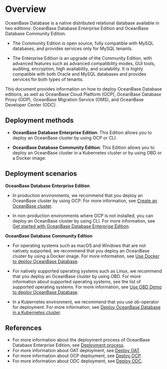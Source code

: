 # Overview

OceanBase Database is a native distributed relational database available in two editions: OceanBase Database Enterprise Edition and OceanBase Database Community Edition. 

* The Community Edition is open source, fully compatible with MySQL databases, and provides services only for MySQL tenants.

* The Enterprise Edition is an upgrade of the Community Edition, with advanced features such as advanced compatibility modes, GUI tools, auditing, encryption, high availability, and scalability. It is highly compatible with both Oracle and MySQL databases and provides services for both types of tenants.

This document provides information on how to deploy OceanBase Database editions, as well as OceanBase Cloud Platform (OCP), OceanBase Database Proxy (ODP), OceanBase Migration Service (OMS), and OceanBase Developer Center (ODC).

## Deployment methods

* **OceanBase Database Enterprise Edition**: This Edition allows you to deploy an OceanBase cluster by using OCP or CLI.

* **OceanBase Database Community Edition**: This Edition allows you to deploy an OceanBase cluster in a Kubernetes cluster or by using OBD or a Docker image.

## Deployment scenarios

**OceanBase Database Enterprise Edition**

* In production environments, we recommend that you deploy an OceanBase cluster by using OCP. For more information, see [Create an OceanBase cluster](3.deploy-oceanbase-database-enterprise/3.graphical-interface-deployment/3.deploy-the-oceanbase-cluster/2.create-oceanbase-cluster.md).

* In non-production environments where OCP is not installed, you can deploy an OceanBase cluster by using CLI. For more information, see [Get started with OceanBase Database Enterprise Edition](../2.quickstart/1.quickly-experience-oceanbase/1.quickly-experience-oceanbase-for-enterprise.md).

**OceanBase Database Community Edition**

* For operating systems such as macOS and Windows that are not natively supported, we recommend that you deploy an OceanBase cluster by using a Docker image. For more information, see [Use Docker to deploy OceanBase Database](../2.quickstart/1.quickly-experience-oceanbase/2.quickly-experience-oceanbase-for-community.md).

* For natively supported operating systems such as Linux, we recommend that you deploy an OceanBase cluster by using OBD. For more information about supported operating systems, see the list of supported operating systems. For more information, see [Use OBD Demo to deploy OceanBase Database](../2.quickstart/1.quickly-experience-oceanbase/2.quickly-experience-oceanbase-for-community.md).

<!-- * In an offline environment, we recommend that you use OBD for standard deployment. For more information, see [Deploy OceanBase Database in a production environment](5.deploy-oceanbase-database-community-edition/2.local-deployment/4.deploy-by-ui/1.deploy-by-obd.md). -->

* In a Kubernetes environment, we recommend that you use ob-operator for deployment. For more information, see [Deploy OceanBase Database in a Kubernetes cluster](5.deploy-oceanbase-database-community-edition/3.deploy-in-the-k8s-cluster.md).

## References

* For more information about the deployment process of OceanBase Database Enterprise Edition, see [Deployment process](3.deploy-oceanbase-database-enterprise/1.deployment-process.md).
* For more information about OAT deployment, see [Deploy OAT](3.deploy-oceanbase-database-enterprise/3.graphical-interface-deployment/1.configure-deployment-environment/1.deploy-oat.md).
* For more information about OCP deployment, see [Deploy OCP](3.deploy-oceanbase-database-enterprise/3.graphical-interface-deployment/2.deploy-ocp/2.deploy-ocp.md).
* For more information about ODC deployment, see [Deploy ODC](3.deploy-oceanbase-database-enterprise/3.graphical-interface-deployment/6.deploy-odc/2.deploy-odc.md).
